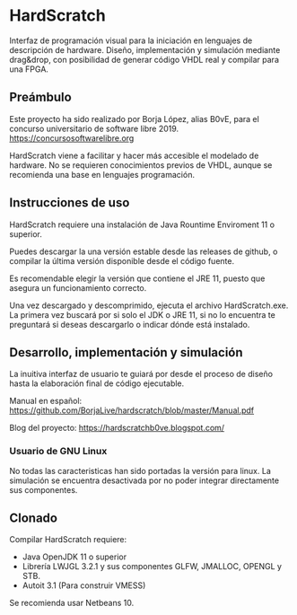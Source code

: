 # HardScratch
Interfaz de programación visual para la iniciación en lenguajes de descripción de hardware. Diseño, implementación y simulación mediante drag&amp;drop, con posibilidad de generar código VHDL real y compilar para una FPGA.
## Preámbulo
Este proyecto ha sido realizado por Borja López, alias B0vE, para el concurso universitario de software libre 2019. https://concursosoftwarelibre.org

HardScratch viene a facilitar y hacer más accesible el modelado de hardware. No se requieren conocimientos previos de VHDL, aunque se recomienda una base en lenguajes programación.

## Instrucciones de uso
HardScratch requiere una instalación de Java Rountime Enviroment 11 o superior.

Puedes descargar la una versión estable desde las releases de github, o compilar la última versión disponible desde el código fuente.

Es recomendable elegir la versión que contiene el JRE 11, puesto que asegura un funcionamiento correcto.

Una vez descargado y descomprimido, ejecuta el archivo HardScratch.exe. La primera vez buscará por si solo el JDK o JRE 11, si no lo encuentra te preguntará si deseas descargarlo o indicar dónde está instalado.

## Desarrollo, implementación y simulación
La inuitiva interfaz de usuario te guiará por desde el proceso de diseño hasta la elaboración final de código ejecutable.

Manual en español: https://github.com/BorjaLive/hardscratch/blob/master/Manual.pdf

Blog del proyecto: https://hardscratchb0ve.blogspot.com/

### Usuario de GNU Linux
No todas las caracteristicas han sido portadas la versión para linux. La simulación se encuentra desactivada por no poder integrar directamente sus componentes.

## Clonado
Compilar HardScratch requiere:
+ Java OpenJDK 11 o superior
+ Librería LWJGL 3.2.1 y sus componentes GLFW, JMALLOC, OPENGL y STB.
+ Autoit 3.1 (Para construir VMESS)

Se recomienda usar Netbeans 10.
